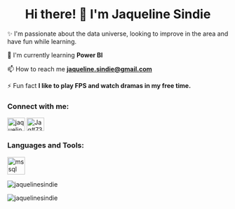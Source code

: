 <h1 align="center">Hi there! 👋 I'm Jaqueline Sindie</h1>

✨ I'm passionate about the data universe, looking to improve in the area and have fun while learning.


🌱 I'm currently learning **Power BI**

📫 How to reach me **jaqueline.sindie@gmail.com**

⚡ Fun fact **I like to play FPS and watch dramas in my free time.**

<h3 align="left">Connect with me:</h3>
<p align="left">
<a href="https://linkedin.com/in/jaquelinesindie" target="blank"><img align="center" src="https://raw.githubusercontent.com/rahuldkjain/github-profile-readme-generator/master/src/images/icons/Social/linked-in-alt.svg" alt="jaquelinesindie" height="30" width="40" /></a>
<a href="https://discord.gg/Jaq#7347" target="blank"><img align="center" src="https://raw.githubusercontent.com/rahuldkjain/github-profile-readme-generator/master/src/images/icons/Social/discord.svg" alt="Jaq#7347" height="30" width="40" /></a>
</p>

<h3 align="left">Languages and Tools:</h3>
<p align="left"> <a href="https://www.microsoft.com/en-us/sql-server" target="_blank" rel="noreferrer"> <img src="https://www.svgrepo.com/show/303229/microsoft-sql-server-logo.svg" alt="mssql" width="40" height="40"/> </a> </p>

<p><img align="center" src="https://github-readme-stats.vercel.app/api/top-langs?username=jaquelinesindie&show_icons=true&locale=en&layout=compact" alt="jaquelinesindie" /></p>

<p><img align="center" src="https://github-readme-streak-stats.herokuapp.com/?user=jaquelinesindie&" alt="jaquelinesindie" /></p>
